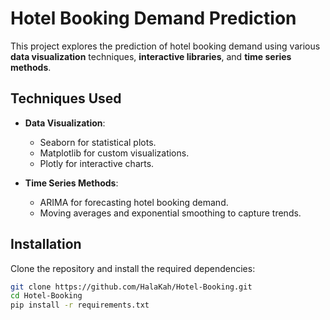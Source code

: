 # Hotel Booking Demand Prediction

This project explores the prediction of hotel booking demand using various **data visualization** techniques, **interactive libraries**, and **time series methods**.

## Techniques Used

- **Data Visualization**: 
   - Seaborn for statistical plots.
   - Matplotlib for custom visualizations.
   - Plotly for interactive charts.

- **Time Series Methods**:
   - ARIMA for forecasting hotel booking demand.
   - Moving averages and exponential smoothing to capture trends.

## Installation

Clone the repository and install the required dependencies:

```bash
git clone https://github.com/HalaKah/Hotel-Booking.git
cd Hotel-Booking
pip install -r requirements.txt
